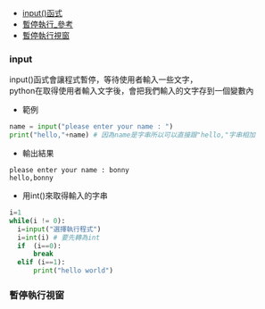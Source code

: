 - [input()函式](https://ithelp.ithome.com.tw/articles/10201956)
- [暫停執行_參考](https://www.delftstack.com/zh-tw/howto/python/python-pause/)
- [暫停執行視窗](#暫停執行視窗)

### input
input()函式會讓程式暫停，等待使用者輸入一些文字，  
python在取得使用者輸入文字後，會把我們輸入的文字存到一個變數內  
  - 範例
  ```python
  name = input("please enter your name : ")
  print("hello,"+name) # 因為name是字串所以可以直接跟"hello,"字串相加
  ```
  - 輸出結果
  ```
  please enter your name : bonny
  hello,bonny
  ```
  
  - 用int()來取得輸入的字串
  ```python
  i=1
  while(i != 0):
    i=input("選擇執行程式")
    i=int(i) # 要先轉為int
    if  (i==0):
        break
    elif (i==1):
        print("hello world")
  ```
  
### 暫停執行視窗
